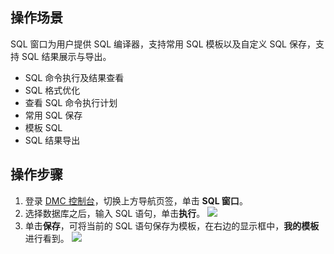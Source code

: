 ## 操作场景
SQL 窗口为用户提供 SQL 编译器，支持常用 SQL 模板以及自定义 SQL 保存，支持 SQL 结果展示与导出。
- SQL 命令执行及结果查看
- SQL 格式优化
- 查看 SQL 命令执行计划
- 常用 SQL 保存
- 模板 SQL
- SQL 结果导出

## 操作步骤
1. 登录 [DMC 控制台](https://dms.cloud.tencent.com/#/login)，切换上方导航页签，单击 **SQL 窗口**。
2. 选择数据库之后，输入 SQL 语句，单击**执行**。
![](https://qcloudimg.tencent-cloud.cn/raw/02c739a5961f307ad943aac45eb2d991.png)
3. 单击**保存**，可将当前的 SQL 语句保存为模板，在右边的显示框中，**我的模板**进行看到。
![](https://qcloudimg.tencent-cloud.cn/raw/633489890b7a5ca99b04e68b51fb5f24.png)

